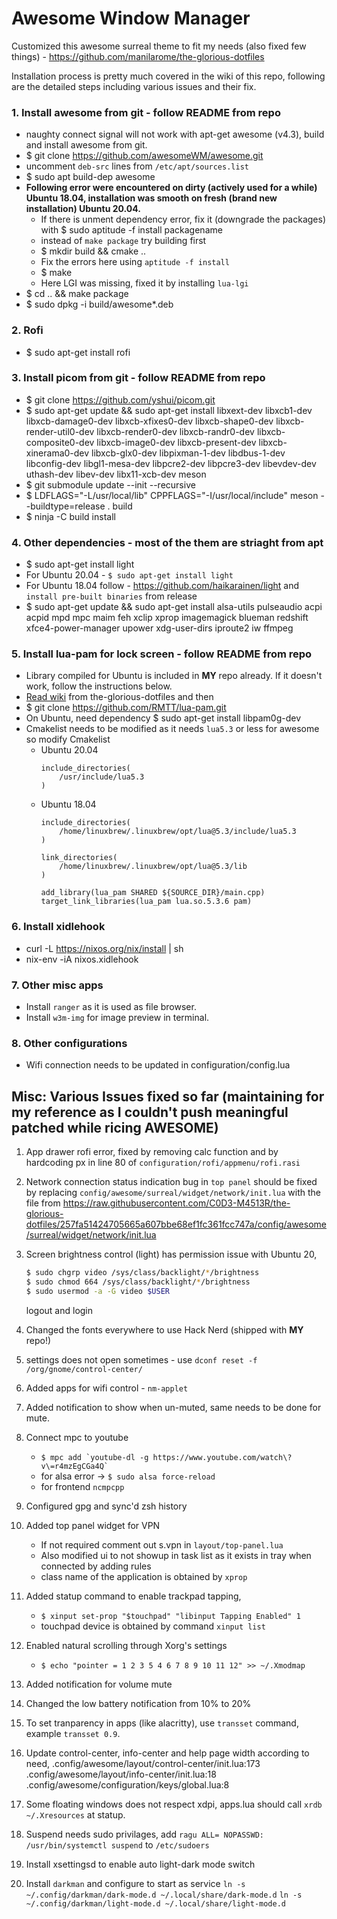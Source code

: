 
# Awesome Window Manager

Customized this awesome surreal theme to fit my needs (also fixed few things) -
https://github.com/manilarome/the-glorious-dotfiles

Installation process is pretty much covered in the wiki of this repo, following are the detailed steps including various issues and their fix.

### 1. Install awesome from git - follow README from repo
* naughty connect signal will not work with apt-get awesome (v4.3), build and install awesome from git.
* $ git clone https://github.com/awesomeWM/awesome.git
* uncomment `deb-src` lines  from `/etc/apt/sources.list`
* $ sudo apt build-dep awesome
* **Following error were encountered on dirty (actively used for a while) Ubuntu 18.04, installation was smooth on fresh (brand new installation) Ubuntu 20.04.**
    * If there is unment dependency error, fix it (downgrade the packages) with
    $ sudo aptitude -f install packagename
    * instead of `make package` try building first
    * $ mkdir build && cmake ..
    * Fix the errors here using `aptitude -f install`
    * $ make
    * Here LGI was missing, fixed it by installing `lua-lgi`
* $ cd .. && make package
* $ sudo dpkg -i build/awesome*.deb

### 2. Rofi
* $ sudo apt-get install rofi

### 3. Install picom from git - follow README from repo
* $ git clone https://github.com/yshui/picom.git
* $ sudo apt-get update && sudo apt-get install libxext-dev libxcb1-dev
    libxcb-damage0-dev libxcb-xfixes0-dev libxcb-shape0-dev
    libxcb-render-util0-dev libxcb-render0-dev libxcb-randr0-dev
    libxcb-composite0-dev libxcb-image0-dev libxcb-present-dev
    libxcb-xinerama0-dev libxcb-glx0-dev libpixman-1-dev libdbus-1-dev
    libconfig-dev libgl1-mesa-dev libpcre2-dev libpcre3-dev libevdev-dev
    uthash-dev libev-dev libx11-xcb-dev meson
* $ git submodule update --init --recursive
* $ LDFLAGS="-L/usr/local/lib" CPPFLAGS="-I/usr/local/include" meson --buildtype=release . build
* $ ninja -C build install

### 4. Other dependencies - most of the them are striaght from apt
* $ sudo apt-get install light
* For Ubuntu 20.04 - `$ sudo apt-get install light`
* For Ubuntu 18.04 follow - https://github.com/haikarainen/light and `install pre-built binaries` from release
* $ sudo apt-get update && sudo apt-get install alsa-utils pulseaudio acpi
    acpid mpd mpc maim feh xclip xprop imagemagick blueman redshift
    xfce4-power-manager upower xdg-user-dirs iproute2 iw ffmpeg

### 5. Install lua-pam for lock screen - follow README from repo
* Library compiled for Ubuntu is included in **MY** repo already.
    If it doesn't work, follow the instructions below.
* [Read wiki](https://github.com/manilarome/the-glorious-dotfiles/wiki#how-tos) from the-glorious-dotfiles and then
* $ git clone https://github.com/RMTT/lua-pam.git
* On Ubuntu, need dependency
    $ sudo apt-get install libpam0g-dev
* Cmakelist needs to be modified as it needs `lua5.3` or less for awesome so modify Cmakelist
    * Ubuntu 20.04
        ```
        include_directories(
            /usr/include/lua5.3
        )
        ```
    * Ubuntu 18.04
        ```
        include_directories(
            /home/linuxbrew/.linuxbrew/opt/lua@5.3/include/lua5.3
        )

        link_directories(
            /home/linuxbrew/.linuxbrew/opt/lua@5.3/lib
        )

        add_library(lua_pam SHARED ${SOURCE_DIR}/main.cpp)
        target_link_libraries(lua_pam lua.so.5.3.6 pam)
        ```

### 6. Install xidlehook
 * curl -L https://nixos.org/nix/install | sh
 * nix-env -iA nixos.xidlehook

### 7. Other misc apps
 *  Install `ranger` as it is used as file browser.
 * Install `w3m-img` for image preview in terminal.

### 8. Other configurations
* Wifi connection needs to be updated in configuration/config.lua

## Misc: Various Issues fixed so far (maintaining for my reference as I couldn't push meaningful patched while ricing AWESOME)

1. App drawer rofi error, fixed by removing calc function and by hardcoding px in line 80 of `configuration/rofi/appmenu/rofi.rasi`

2. Network connection status indication bug in `top panel` should be fixed by replacing `config/awesome/surreal/widget/network/init.lua` with the file from https://raw.githubusercontent.com/C0D3-M4513R/the-glorious-dotfiles/257fa51424705665a607bbe68ef1fc361fcc747a/config/awesome/surreal/widget/network/init.lua

3. Screen brightness control (light) has permission issue with Ubuntu 20,
    ```sh
    $ sudo chgrp video /sys/class/backlight/*/brightness
    $ sudo chmod 664 /sys/class/backlight/*/brightness
    $ sudo usermod -a -G video $USER
    ```
    logout and login

4. Changed the fonts everywhere to use Hack Nerd (shipped with **MY** repo!)

5. settings does not open sometimes - use  `dconf reset -f /org/gnome/control-center/`

6. Added apps for wifi control - `nm-applet`

7. Added notification to show when un-muted, same needs to be done for mute.

8. Connect mpc to youtube
    * ``` $ mpc add `youtube-dl -g https://www.youtube.com/watch\?v\=r4mzEgCGa4Q` ```
    * for alsa error -> `$ sudo alsa force-reload`
    * for frontend `ncmpcpp`

9. Configured gpg and sync'd zsh history

10. Added top panel widget for VPN
    * If not required comment out s.vpn in `layout/top-panel.lua`
    * Also modified ui to not showup in task list as it exists in tray when connected by adding rules
    * class name of the application is obtained by `xprop`

11. Added statup command to enable trackpad tapping,
    * `$ xinput set-prop "$touchpad" "libinput Tapping Enabled" 1`
    * touchpad device is obtained by command `xinput list`

12. Enabled natural scrolling through Xorg's settings
    * `$ echo "pointer = 1 2 3 5 4 6 7 8 9 10 11 12" >> ~/.Xmodmap`

13. Added notification for volume mute

14. Changed the low battery notification from 10% to 20%

15. To set tranparency in apps (like alacritty), use `transset` command,
    example `transset 0.9`.

16. Update control-center, info-center and help page width according to
    need,
    .config/awesome/layout/control-center/init.lua:173
    .config/awesome/layout/info-center/init.lua:18
    .config/awesome/configuration/keys/global.lua:8

17. Some floating windows does not respect xdpi, apps.lua should call
    `xrdb ~/.Xresources` at statup.

18. Suspend needs sudo privilages, add
    `ragu ALL= NOPASSWD: /usr/bin/systemctl suspend` to `/etc/sudoers`

19. Install xsettingsd to enable auto light-dark mode switch

20. Install `darkman` and configure to start as service
    `ln -s ~/.config/darkman/dark-mode.d ~/.local/share/dark-mode.d`
    `ln -s ~/.config/darkman/light-mode.d ~/.local/share/light-mode.d`

